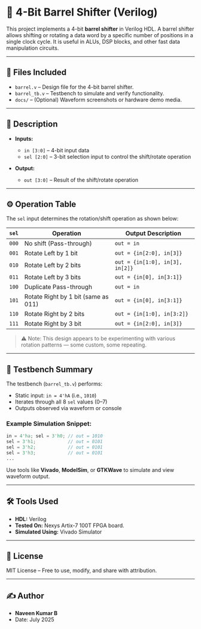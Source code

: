 
# 🔄 4-Bit Barrel Shifter (Verilog)

This project implements a 4-bit **barrel shifter** in Verilog HDL. A barrel shifter allows shifting or rotating a data word by a specific number of positions in a single clock cycle. It is useful in ALUs, DSP blocks, and other fast data manipulation circuits.

---

## 📁 Files Included

- `barrel.v` – Design file for the 4-bit barrel shifter.
- `barrel_tb.v` – Testbench to simulate and verify functionality.
- `docs/` – (Optional) Waveform screenshots or hardware demo media.

---

## 🔧 Description

- **Inputs:**
  - `in [3:0]` – 4-bit input data
  - `sel [2:0]` – 3-bit selection input to control the shift/rotate operation

- **Output:**
  - `out [3:0]` – Result of the shift/rotate operation

---

## ⚙️ Operation Table

The `sel` input determines the rotation/shift operation as shown below:

| `sel` | Operation                          | Output Description                   |
|--------|------------------------------------|----------------------------------------|
| `000`  | No shift (Pass-through)            | `out = in`                             |
| `001`  | Rotate Left by 1 bit               | `out = {in[2:0], in[3]}`               |
| `010`  | Rotate Left by 2 bits              | `out = {in[1:0], in[3], in[2]}`        |
| `011`  | Rotate Left by 3 bits              | `out = {in[0], in[3:1]}`               |
| `100`  | Duplicate Pass-through             | `out = in`                             |
| `101`  | Rotate Right by 1 bit (same as 011)| `out = {in[0], in[3:1]}`               |
| `110`  | Rotate Right by 2 bits             | `out = {in[1:0], in[3:2]}`             |
| `111`  | Rotate Right by 3 bit              | `out = {in[2:0], in[3]}`               |

> ⚠️ Note: This design appears to be experimenting with various rotation patterns — some custom, some repeating.

---

## 🧪 Testbench Summary

The testbench (`barrel_tb.v`) performs:

- Static input: `in = 4'hA` (i.e., `1010`)
- Iterates through all 8 `sel` values (0–7)
- Outputs observed via waveform or console

### Example Simulation Snippet:
```verilog
in = 4'ha; sel = 3'h0; // out = 1010
sel = 3'h1;            // out = 0101
sel = 3'h2;            // out = 0101
sel = 3'h3;            // out = 0101
...
```
Use tools like **Vivado**, **ModelSim**, or **GTKWave** to simulate and view waveform output.

---

## 🛠️ Tools Used

- **HDL:** Verilog
- **Tested On:** Nexys Artix-7 100T FPGA board.
- **Simulated Using:** Vivado Simulator 

---

## 📜 License

MIT License – Free to use, modify, and share with attribution.

---

## ✍️ Author

- **Naveen Kumar B**
- Date: July 2025
```

